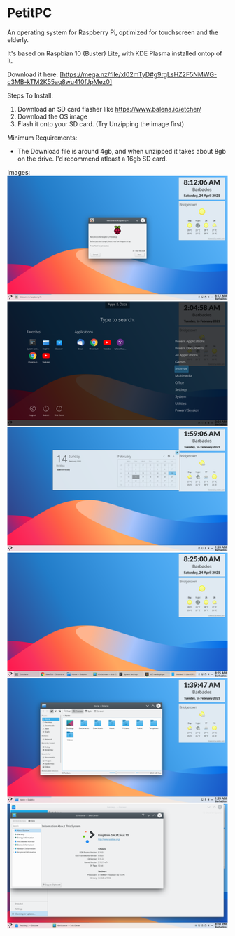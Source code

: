 # PetitPC
An operating system for Raspberry Pi, optimized for touchscreen and the elderly.

It's based on Raspbian 10 (Buster) Lite, with KDE Plasma installed ontop of it.

Download it here:
[https://mega.nz/file/xI02mTyD#g9rgLsHZ2F5NMWG-c3MB-kTM2K55aq8wu410fJpMez0]

Steps To Install:
1. Download an SD card flasher like https://www.balena.io/etcher/
2. Download the OS image
3. Flash it onto your SD card. (Try Unzipping the image first)

Minimum Requirements:
- The Download file is around 4gb, and when unzipped it takes about 8gb on the drive. I'd recommend atleast a 16gb SD card.

Images:
![Alt text](https://github.com/Victor2266/PetitPC/blob/main/piwiz1.png?raw=true "Initial Startup Wizard")
![Alt text](https://github.com/Victor2266/PetitPC/blob/main/StartMenu.png?raw=true "Start Menu")
![Alt text](https://github.com/Victor2266/PetitPC/blob/main/Calendar.png?raw=true "Calendar")
![Alt text](https://github.com/Victor2266/PetitPC/blob/main/Desktop.png?raw=true "Desktop")
![Alt text](https://github.com/Victor2266/PetitPC/blob/main/Dolphin.png?raw=true "Dolphin")
![Alt text](https://github.com/Victor2266/PetitPC/blob/main/OS_Info.png?raw=true "OS_Info")
